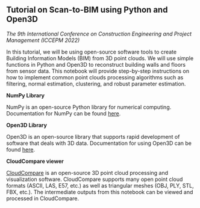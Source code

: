 Tutorial on Scan-to-BIM using Python and Open3D
---

*The 9th International Conference on Construction Engineering and Project Management (ICCEPM 2022)*

In this tutorial, we will be using open-source software tools to create Building Information Models (BIM) from 3D point clouds. We will use simple functions in Python and Open3D to reconstruct building walls and floors from sensor data. This notebook will provide step-by-step instructions on how to implement common point clouds processing algorithms such as filtering, normal estimation, clustering, and robust parameter estimation.

**NumPy Library**

NumPy is an open-source Python library for numerical computing. Documentation for NumPy can be found [here](https://numpy.org/doc/stable/user/basics.html).

**Open3D Library**

Open3D is an open-source library that supports rapid development of software that deals with 3D data. Documentation for using Open3D can be found [here](http://www.open3d.org/docs/release/getting_started.html).

**CloudCompare viewer**

[CloudCompare](https://www.danielgm.net/cc/) is an open-source 3D point cloud processing and visualization software. CloudCompare supports many open point cloud formats (ASCII, LAS, E57, etc.) as well as triangular meshes (OBJ, PLY, STL, FBX, etc.). The intermediate outputs from this notebook can be viewed and processed in CloudCompare.
